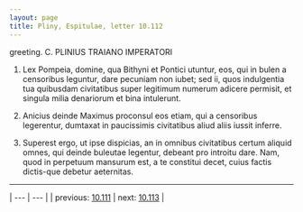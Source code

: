 ```yaml
---
layout: page
title: Pliny, Espitulae, letter 10.112
---
```


greeting. C. PLINIUS TRAIANO IMPERATORI



1. Lex Pompeia, domine, qua Bithyni et Pontici utuntur, eos, qui in bulen a censoribus leguntur, dare pecuniam non iubet; sed ii, quos indulgentia tua quibusdam civitatibus super legitimum numerum adicere permisit, et singula milia denariorum et bina intulerunt.



2. Anicius deinde Maximus proconsul eos etiam, qui a censoribus legerentur, dumtaxat in paucissimis civitatibus aliud aliis iussit inferre.



3. Superest ergo, ut ipse dispicias, an in omnibus civitatibus certum aliquid omnes, qui deinde buleutae legentur, debeant pro introitu dare. Nam, quod in perpetuum mansurum est, a te constitui decet, cuius factis dictis-que debetur aeternitas.



---

| --- | --- |
| previous: [10.111](../10.111/) | next: [10.113](../10.113/) |